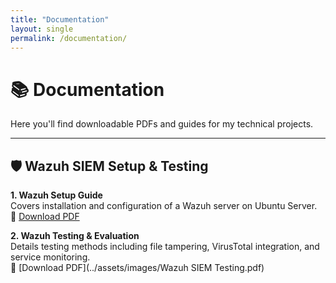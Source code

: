 ```yaml
---
title: "Documentation"
layout: single
permalink: /documentation/
---
```


# 📚 Documentation

Here you'll find downloadable PDFs and guides for my technical projects.

---

## 🛡️ Wazuh SIEM Setup & Testing

**1. Wazuh Setup Guide**  
Covers installation and configuration of a Wazuh server on Ubuntu Server.  
📄 [Download PDF](../docs/wazuh-setup.pdf)

**2. Wazuh Testing & Evaluation**  
Details testing methods including file tampering, VirusTotal integration, and service monitoring.  
📄 [Download PDF](../assets/images/Wazuh SIEM Testing.pdf)
